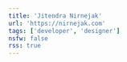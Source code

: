```yaml
---
title: 'Jitendra Nirnejak'
url: 'https://nirnejak.com'
tags: ['developer', 'designer']
nsfw: false
rss: true
---
```

